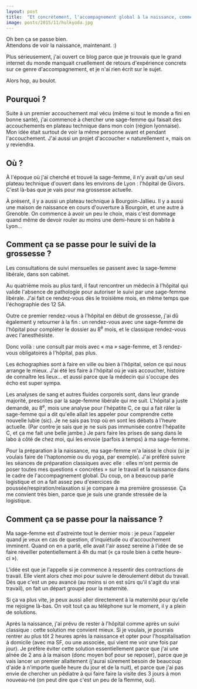 ```yaml
---
layout: post
title:  "Et concrètement, l'accompagnement global à la naissance, comment ça se passe ?"
image: posts/2015/11/hulkyoda.jpg
---
```


Oh ben ça se passe bien.  
Attendons de voir la naissance, maintenant. :)

Plus sérieusement, j'ai ouvert ce blog parce que je trouvais que le grand internet du monde manquait cruellement de retours d'expérience concrets sur ce genre d'accompagnement, et je n'ai rien écrit sur le sujet.

Alors hop, au boulot.

## Pourquoi ?

Suite à un premier accouchement mal vécu (même si tout le monde a fini en bonne santé), j'ai commencé à chercher une sage-femme qui faisait des accouchements en plateau technique dans mon coin (région lyonnaise). Mon idée était surtout de voir la même personne avant et pendant l'accouchement. J'ai aussi un projet d'accoucher « naturellement », mais on y reviendra.

## Où ?

À l'époque où j'ai cherché et trouvé la sage-femme, il n'y avait qu'un seul plateau technique d'ouvert dans les environs de Lyon : l'hôpital de Givors. C'est là-bas que je vais pour ma grossesse actuelle.

À présent, il y a aussi un plateau technique à Bourgoin-Jallieu. Il y a aussi une maison de naissance en cours d'ouverture à Bourgoin, et une autre à Grenoble. On commence à avoir un peu le choix, mais c'est dommage quand même de devoir rouler au moins une demi-heure si on habite à Lyon…

## Comment ça se passe pour le suivi de la grossesse ?

Les consultations de suivi mensuelles se passent avec la sage-femme libérale, dans son cabinet.

Au quatrième mois au plus tard, il faut rencontrer un médecin à l'hôpital qui valide l'absence de pathologie pour autoriser le suivi par une sage-femme libérale. J'ai fait ce rendez-vous dès le troisième mois, en même temps que l'échographie des 12 SA.

Outre ce premier rendez-vous à l'hôpital en début de grossesse, j'ai dû également y retourner à la fin : un rendez-vous avec une sage-femme de l'hôpital pour compléter le dossier au 8<sup>e</sup> mois, et le classique rendez-vous avec l'anesthésiste.

Donc voilà : une consult par mois avec « ma » sage-femme, et 3 rendez-vous obligatoires à l'hôpital, pas plus.

Les échographies sont à faire en ville ou bien à l'hôpital, selon ce qui nous arrange le mieux. J'ai été les faire à l'hôpital où je vais accoucher, histoire de connaître les lieux… et aussi parce que la médecin qui s'occupe des écho est super sympa.

Les analyses de sang et autres fluides corporels sont, dans leur grande majorité, prescrites par la sage-femme libérale qui me suit. L'hôpital a juste demandé, au 8<sup>e</sup>, mois une analyse pour l'hépatite C, ce qui a fait râler la sage-femme qui a dit qu'elle allait les appeler pour comprendre cette nouvelle lubie (sic). Je ne sais pas trop où en sont les débats à l'heure actuelle. (Par contre je sais que je ne suis pas immunisée contre l'hépatite C, et ça me fait une belle jambe.) Je pars faire les prises de sang dans le labo à côté de chez moi, qui les envoie (parfois à temps) à ma sage-femme.

Pour la préparation à la naissance, ma sage-femme m'a laissé le choix (si je voulais faire de l'haptonomie ou du yoga, par exemple). J'ai préféré suivre les séances de préparation classiques avec elle : elles m'ont permis de poser toutes mes questions « concrètes » sur le travail et la naissance dans le cadre de l'accompagnement global. Du coup, on a beaucoup parlé logistique et on a fait assez peu d'exercices de poussée/respiration/relaxation si je compare à ma première grossesse. Ça me convient très bien, parce que je suis une grande stressée de la logistique.

## Comment ça se passe pour la naissance ?

Ma sage-femme est d'astreinte tout le dernier mois : je peux l'appeler quand je veux en cas de question, d'inquiétude ou d'accouchement imminent. Quand on en a parlé, elle avait l'air assez sereine à l'idée de se faire réveiller potentiellement à 4h du mat (« ça roule bien à cette heure-ci »).

L'idée est que je l'appelle si je commence à ressentir des contractions de travail. Elle vient alors chez moi pour suivre le déroulement début du travail. Dès que c'est un peu avancé (au moins si on est sûrs qu'il s'agit du vrai travail), on fait un départ groupé pour la maternité.

Si ça va plus vite, je peux aussi aller directement à la maternité pour qu'elle me rejoigne là-bas. On voit tout ça au téléphone sur le moment, il y a plein de solutions.

Après la naissance, j'ai prévu de rester à l'hôpital comme après un suivi classique : cette solution me convient mieux. Si je voulais, je pourrais rentrer au plus tôt 2 heures après la naissance et opter pour l'hospitalisation à domicile (avec ma SF, ou une associée, qui vient me voir une fois par jour). Je préfère éviter cette solution essentiellement parce que j'ai une aînée de 2 ans à la maison (donc moyen bof pour se reposer), parce que je vais lancer un premier allaitement (j'aurai sûrement besoin de beaucoup d'aide à n'importe quelle heure du jour et de la nuit), et parce que j'ai pas envie de chercher un pédiatre à qui faire faire la visite des 3 jours à mon nouveau-né (on peut dire que c'est un peu de la flemme, oui).
